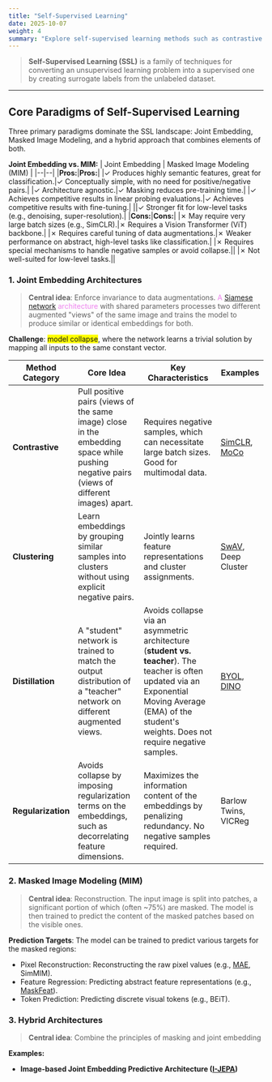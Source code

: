 ```yaml
---
title: "Self-Supervised Learning"
date: 2025-10-07
weight: 4
summary: "Explore self-supervised learning methods such as contrastive learning, clustering, distillation, and mask modeling, and their applications to EO."
---
```


> **Self-Supervised Learning (SSL)** is a family of techniques for converting an unsupervised learning problem into a supervised one by creating surrogate labels from the unlabeled dataset. 

---

## Core Paradigms of Self-Supervised Learning

Three primary paradigms dominate the SSL landscape: Joint Embedding, Masked Image Modeling, and a hybrid approach that combines elements of both.

**Joint Embedding vs. MIM:**
| Joint Embedding	| Masked Image Modeling (MIM)	|
|--|--|
|**Pros:**|**Pros:**|
|✓ Produces highly semantic features, great for classification.|✓ Conceptually simple, with no need for positive/negative pairs.|
|✓ Architecture agnostic.|✓ Masking reduces pre-training time.|
|✓ Achieves competitive results in linear probing evaluations.|✓ Achieves competitive results with fine-tuning.|
||✓ Stronger fit for low-level tasks (e.g., denoising, super-resolution).|
|**Cons:**|**Cons:**|
|✗ May require very large batch sizes (e.g., SimCLR).|✗ Requires a Vision Transformer (ViT) backbone.|
|✗ Requires careful tuning of data augmentations.|✗ Weaker performance on abstract, high-level tasks like classification.|
|✗ Requires special mechanisms to handle negative samples or avoid collapse.||
|✗ Not well-suited for low-level tasks.||


### 1. Joint Embedding Architectures

> **Central idea**: Enforce invariance to data augmentations. <text style="color: violet;">A [Siamese network](https://en.wikipedia.org/wiki/Siamese_neural_network) architecture</text> with shared parameters processes two different augmented "views" of the same image and trains the model to produce similar or identical embeddings for both.

**Challenge**: <text style="background-color: yellow;">model collapse</text>, where the network learns a trivial solution by mapping all inputs to the same constant vector. 


| Method Category	| Core Idea	| Key Characteristics | Examples |
|--|--|--|--|
|**Contrastive**|Pull positive pairs (views of the same image) close in the embedding space while pushing negative pairs (views of different images) apart.|Requires negative samples, which can necessitate large batch sizes. Good for multimodal data.|[SimCLR](SimCLR.md), [MoCo](MoCo.md)|
|**Clustering**|Learn embeddings by grouping similar samples into clusters without using explicit negative pairs.|Jointly learns feature representations and cluster assignments.|[SwAV](SwAV.md), Deep Cluster|
|**Distillation**|A "student" network is trained to match the output distribution of a "teacher" network on different augmented views.|Avoids collapse via an asymmetric architecture (**student vs. teacher**). The teacher is often updated via an Exponential Moving Average (EMA) of the student's weights. Does not require negative samples.|[BYOL](BYOL.md), [DINO](DINO.md)|
|**Regularization**|Avoids collapse by imposing regularization terms on the embeddings, such as decorrelating feature dimensions.|Maximizes the information content of the embeddings by penalizing redundancy. No negative samples required. |Barlow Twins, VICReg|

### 2. Masked Image Modeling (MIM)

> **Central idea**: Reconstruction. The input image is split into patches, a significant portion of which (often ~75%) are masked. The model is then trained to predict the content of the masked patches based on the visible ones.

**Prediction Targets**: The model can be trained to predict various targets for the masked regions:
* Pixel Reconstruction: Reconstructing the raw pixel values (e.g., [MAE](MAE.md), SimMIM).
* Feature Regression: Predicting abstract feature representations (e.g., [MaskFeat](MaskFeat.md)).
* Token Prediction: Predicting discrete visual tokens (e.g., BEiT).

### 3. Hybrid Architectures
 
> **Central idea**: Combine the principles of masking and joint embedding

**Examples:**
- **Image-based Joint Embedding Predictive Architecture ([I-JEPA](I-JEPA.md))**